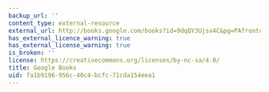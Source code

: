 ```yaml
---
backup_url: ''
content_type: external-resource
external_url: http://books.google.com/books?id=9dqQY3Ujsx4C&pg=PAfrontcover
has_external_licence_warning: true
has_external_license_warning: true
is_broken: ''
license: https://creativecommons.org/licenses/by-nc-sa/4.0/
title: Google Books
uid: fa1b9196-956c-40c4-bcfc-71cda154eea1
---
```

